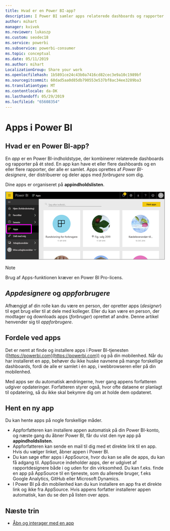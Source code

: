 ```yaml
---
title: Hvad er en Power BI-app?
description: I Power BI samler apps relaterede dashboards og rapporter på ét sted.
author: mihart
manager: kvivek
ms.reviewer: lukaszp
ms.custom: seodec18
ms.service: powerbi
ms.subservice: powerbi-consumer
ms.topic: conceptual
ms.date: 05/11/2019
ms.author: mihart
LocalizationGroup: Share your work
ms.openlocfilehash: 1b5891ce24c43b0a7416cd82cec3e9a10c1989bf
ms.sourcegitcommit: 60dad5aa0d85db790553e537bf8ac34ee3289ba3
ms.translationtype: MT
ms.contentlocale: da-DK
ms.lasthandoff: 05/29/2019
ms.locfileid: "65608354"
---
```

# <a name="apps-in-power-bi"></a>Apps i Power BI
## <a name="what-is-a-power-bi-app"></a>Hvad er en Power BI-app?
En *app* er en Power BI-indholdstype, der kombinerer relaterede dashboards og rapporter på ét sted. En app kan have et eller flere dashboards og en eller flere rapporter, der alle er samlet. Apps oprettes af *Power BI-designere*, der distribuerer og deler apps med *forbrugere* som dig. 

Dine apps er organiseret på **appindholdslisten**.

![Apps i Power BI](./media/end-user-apps/power-bi-apps-nav.png)

> [!NOTE]
> Brug af Apps-funktionen kræver en Power BI Pro-licens. <!-- add link to how to figure out your license -->

## <a name="app-designers-and-app-consumers"></a>***Appdesignere*** og ***appforbrugere***
Afhængigt af din rolle kan du være en person, der opretter apps (*designer*) til eget brug eller til at dele med kolleger. Eller du kan være en person, der modtager og downloads apps (*forbruger*) oprettet af andre. Denne artikel henvender sig til *appforbrugere*.

## <a name="advantages-of-apps"></a>Fordele ved apps
Det er nemt at finde og installere apps i Power BI-tjenesten ([https://powerbi.com](https://powerbi.com)) og på din mobilenhed. Når du har installeret en app, behøver du ikke huske navnene på mange forskellige dashboards, fordi de alle er samlet i én app, i webbrowseren eller på din mobilenhed.

Med apps ser du automatisk ændringerne, hver gang appens forfatteren udgiver opdateringer. Forfatteren styrer også, hvor ofte dataene er planlagt til opdatering, så du ikke skal bekymre dig om at holde dem opdateret. 

<!-- add conceptual art -->
## <a name="get-a-new-app"></a>Hent en ny app
Du kan hente apps på nogle forskellige måder. 
- Appforfatteren kan installere appen automatisk på din Power BI-konto, og næste gang du åbner Power BI, får du vist den nye app på **appindholdslisten**. 
- Appforfatteren kan sende en mail til dig med et direkte link til en app. Hvis du vælger linket, åbner appen i Power BI.
- Du kan søge efter apps i AppSource, hvor du kan se alle de apps, du kan få adgang til. AppSource indeholder apps, der er udgivet af rapportdesignere både i og uden for din virksomhed. Du kan f.eks. finde en app på AppSource til en tjeneste, som du allerede bruger, f.eks Google Analytics, GitHub eller Microsoft Dynamics. 
- I Power BI på din mobilenhed kan du kun installere en app fra et direkte link og ikke fra AppSource. Hvis appens forfatter installerer appen automatisk, kan du se den på listen over apps.


## <a name="next-step"></a>Næste trin
* [Åbn og interager med en app](end-user-app-view.md)

